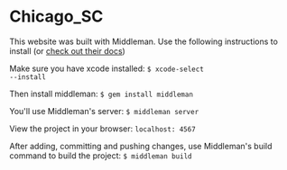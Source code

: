 # Chicago_SC
This website was built with Middleman. Use the following instructions to install (or <a href="https://middlemanapp.com/basics/install/">check out their docs</a>)

Make sure you have xcode installed:
<code>$ xcode-select --install</code>

Then install middleman:
<code>$ gem install middleman</code>

You'll use Middleman's server:
<code>$ middleman server</code>

View the project in your browser:
<code>localhost: 4567</code>

After adding, committing and pushing changes, use Middleman's build command to build the project:
<code>$ middleman build</code>